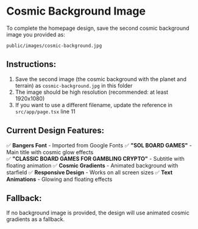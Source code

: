 # Cosmic Background Image

To complete the homepage design, save the second cosmic background image you provided as:

```
public/images/cosmic-background.jpg
```

## Instructions:

1. Save the second image (the cosmic background with the planet and terrain) as `cosmic-background.jpg` in this folder
2. The image should be high resolution (recommended: at least 1920x1080)
3. If you want to use a different filename, update the reference in `src/app/page.tsx` line 11

## Current Design Features:

✅ **Bangers Font** - Imported from Google Fonts
✅ **"SOL BOARD GAMES"** - Main title with cosmic glow effects  
✅ **"CLASSIC BOARD GAMES FOR GAMBLING CRYPTO"** - Subtitle with floating animation
✅ **Cosmic Gradients** - Animated background with starfield
✅ **Responsive Design** - Works on all screen sizes
✅ **Text Animations** - Glowing and floating effects

## Fallback:
If no background image is provided, the design will use animated cosmic gradients as a fallback. 